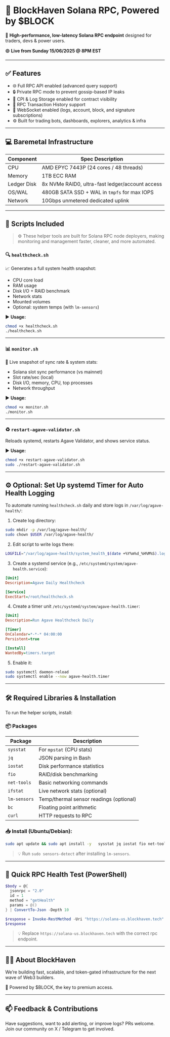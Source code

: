 
# 🔗 BlockHaven Solana RPC, Powered by $BLOCK

🚀 **High-performance, low-latency Solana RPC endpoint** designed for traders, devs & power users.

🟣 **Live from Sunday 15/06/2025 @ 8PM EST**

---

## ✅ Features

- 🌐 Full RPC API enabled (advanced query support)
- 🔒 Private RPC mode to prevent gossip-based IP leaks
- 🧠 CPI & Log Storage enabled for contract visibility
- 🧾 RPC Transaction History support
- 📡 WebSocket enabled (logs, account, block, and signature subscriptions)
- ⚙️ Built for trading bots, dashboards, explorers, analytics & infra

---

## 💻 Baremetal Infrastructure

| Component     | Spec Description                                   |
|---------------|----------------------------------------------------|
| CPU           | AMD EPYC 7443P (24 cores / 48 threads)             |
| Memory        | 1TB ECC RAM                                        |
| Ledger Disk   | 8x NVMe RAID0, ultra-fast ledger/account access   |
| OS/WAL        | 480GB SATA SSD + WAL in `tmpfs` for max IOPS       |
| Network       | 10Gbps unmetered dedicated uplink                  |

---


## 📂 Scripts Included

> ⚙️ These helper tools are built for Solana RPC node deployers, making monitoring and management faster, cleaner, and more automated.

### 🔍 `healthcheck.sh`

📈 Generates a full system health snapshot:

- CPU core load
- RAM usage
- Disk I/O + RAID benchmark
- Network stats
- Mounted volumes
- Optional: system temps (with `lm-sensors`)

▶ **Usage:**
```bash
chmod +x healthcheck.sh
./healthcheck.sh
```

---

### 📊 `monitor.sh`

📡 Live snapshot of sync rate & system stats:

- Solana slot sync performance (vs mainnet)
- Slot rate/sec (local)
- Disk I/O, memory, CPU, top processes
- Network throughput

▶ **Usage:**
```bash
chmod +x monitor.sh
./monitor.sh
```

---

### ♻️ `restart-agave-validator.sh`

Reloads systemd, restarts Agave Validator, and shows service status.

▶ **Usage:**
```bash
chmod +x restart-agave-validator.sh
sudo ./restart-agave-validator.sh
```

---

## ⚙️ Optional: Set Up systemd Timer for Auto Health Logging

To automate running `healthcheck.sh` daily and store logs in `/var/log/agave-health/`:

1. Create log directory:
```bash
sudo mkdir -p /var/log/agave-health/
sudo chown $USER /var/log/agave-health/
```

2. Edit script to write logs there:
```bash
LOGFILE="/var/log/agave-health/system_health_$(date +%Y%m%d_%H%M%S).log"
```

3. Create a systemd service (e.g., `/etc/systemd/system/agave-health.service`):
```ini
[Unit]
Description=Agave Daily Healthcheck

[Service]
ExecStart=/root/healthcheck.sh
```

4. Create a timer unit `/etc/systemd/system/agave-health.timer`:
```ini
[Unit]
Description=Run Agave Healthcheck Daily

[Timer]
OnCalendar=*-*-* 04:00:00
Persistent=true

[Install]
WantedBy=timers.target
```

5. Enable it:
```bash
sudo systemctl daemon-reload
sudo systemctl enable --now agave-health.timer
```

---

## 🛠️ Required Libraries & Installation

To run the helper scripts, install:

### 📦 Packages

| Package      | Description                            |
|--------------|----------------------------------------|
| `sysstat`    | For `mpstat` (CPU stats)               |
| `jq`         | JSON parsing in Bash                   |
| `iostat`     | Disk performance statistics            |
| `fio`        | RAID/disk benchmarking                 |
| `net-tools`  | Basic networking commands              |
| `ifstat`     | Live network stats (optional)          |
| `lm-sensors` | Temp/thermal sensor readings (optional)|
| `bc`         | Floating point arithmetic              |
| `curl`       | HTTP requests to RPC                   |

### 📥 Install (Ubuntu/Debian):
```bash
sudo apt update && sudo apt install -y   sysstat jq iostat fio net-tools ifstat lm-sensors bc curl
```

> 💡 Run `sudo sensors-detect` after installing `lm-sensors`.

---

## 🧪 Quick RPC Health Test (PowerShell)

```powershell
$body = @{
  jsonrpc = "2.0"
  id = 1
  method = "getHealth"
  params = @()
} | ConvertTo-Json -Depth 10

$response = Invoke-RestMethod -Uri "https://solana-us.blockhaven.tech" -Method Post -Body $body -ContentType "application/json"
$response
```
> 💡 Replace `https://solana-us.blockhaven.tech` with the correct rpc endpoint.

---

## 🧑‍💻 About BlockHaven

We’re building fast, scalable, and token-gated infrastructure for the next wave of Web3 builders.

💜 Powered by $BLOCK, the key to premium access.

---

## 📫 Feedback & Contributions

Have suggestions, want to add alerting, or improve logs? PRs welcome.  
Join our community on X / Telegram to get involved.
